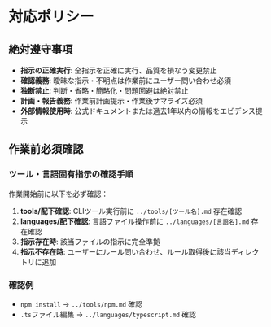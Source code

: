 # 対応ポリシー

## 絶対遵守事項

- **指示の正確実行**: 全指示を正確に実行、品質を損なう変更禁止
- **確認義務**: 曖昧な指示・不明点は作業前にユーザー問い合わせ必須
- **独断禁止**: 判断・省略・簡略化・問題回避は絶対禁止
- **計画・報告義務**: 作業前計画提示・作業後サマライズ必須
- **外部情報使用時**: 公式ドキュメントまたは過去1年以内の情報をエビデンス提示

## 作業前必須確認

### ツール・言語固有指示の確認手順

作業開始前に以下を必ず確認：

1. **tools/配下確認**: CLIツール実行前に `../tools/[ツール名].md` 存在確認
2. **languages/配下確認**: 言語ファイル操作前に `../languages/[言語名].md` 存在確認
3. **指示存在時**: 該当ファイルの指示に完全準拠
4. **指示不存在時**: ユーザーにルール問い合わせ、ルール取得後に該当ディレクトリに追加

### 確認例

- `npm install` → `../tools/npm.md` 確認
- `.ts`ファイル編集 → `../languages/typescript.md` 確認
